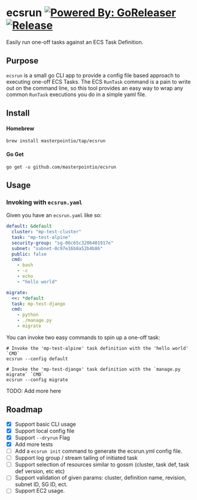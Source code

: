 # ecsrun [![Powered By: GoReleaser](https://img.shields.io/badge/powered%20by-goreleaser-green.svg?style=flat-square)](https://github.com/goreleaser) [![Release](https://img.shields.io/github/release/masterpointio/ecsrun.svg)](https://github.com/masterpointio/ecsrun/releases/latest)

Easily run one-off tasks against an ECS Task Definition.

## Purpose

`ecsrun` is a small go CLI app to provide a config file based approach to executing one-off ECS Tasks. The ECS `RunTask` command is a pain to write out on the command line, so this tool provides an easy way to wrap any common `RunTask` executions you do in a simple yaml file.

## Install

#### Homebrew

```
brew install masterpointio/tap/ecsrun
```

#### Go Get

```
go get -u github.com/masterpointio/ecsrun
```

## Usage

### Invoking with `ecsrun.yaml`

Given you have an `ecsrun.yaml` like so:

```yaml
default: &default
  cluster: "mp-test-cluster"
  task: "mp-test-alpine"
  security-group: "sg-06c65c3206401917e"
  subnet: "subnet-0c97e16b8a52b4b86"
  public: false
  cmd:
    - bash
    - -c
    - echo
    - "hello world"

migrate:
  <<: *default
  task: mp-test-django
  cmd:
    - python
    - ./manage.py
    - migrate
```

You can invoke two easy commands to spin up a one-off task:

```
# Invoke the 'mp-test-alpine' task definition with the 'hello world' `CMD`
ecsrun --config default

# Invoke the 'mp-test-django' task definition with the `manage.py migrate` `CMD`
ecsrun --config migrate
```

TODO: Add more here

## Roadmap

- [x] Support basic CLI usage
- [x] Support local config file
- [x] Support `--dryrun` Flag
- [x] Add more tests
- [ ] Add a `ecsrun init` command to generate the ecsrun.yml config file.
- [ ] Support log group / stream tailing of initiated task
- [ ] Support selection of resources similar to gossm (cluster, task def, task def version, etc etc)
- [ ] Support validation of given params: cluster, definition name, revision, subnet ID, SG ID, ect.
- [ ] Support EC2 usage.
